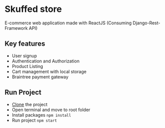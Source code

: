 # Skuffed store
E-commerce web application made with ReactJS (Consuming Django-Rest-Framework API)

## Key features
- User signup
- Authentication and Authorization
- Product Listing
- Cart management with local storage
- Braintree payment gateway

## Run Project
- [Clone](https://docs.github.com/en/desktop/contributing-and-collaborating-using-github-desktop/adding-and-cloning-repositories/cloning-a-repository-from-github-to-github-desktop) the project
- Open terminal and move to root folder
- Install packages ```npm install```
- Run project ```npm start```
